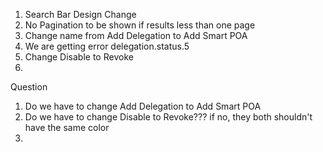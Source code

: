 1. Search Bar Design Change
2. No Pagination to be shown if results less than one page
3. Change name from Add Delegation to Add Smart POA
4. We are getting error delegation.status.5
5. Change Disable to Revoke
6. 





Question
1. Do we have to change Add Delegation to Add Smart POA
2. Do we have to change Disable to Revoke??? if no, they both shouldn't have the same color
3. 